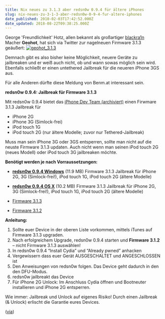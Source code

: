 ```yaml
---
title: Nix neues zu 3.1.3 aber redsn0w 0.9.4 für ältere iPhones
slug: nix-neues-zu-3-1-3-aber-redsn0w-0-9-4-fur-altere-iphones
date_published: 2010-02-03T17:42:52.000Z
date_updated: 2018-08-22T09:38:25.000Z
---
```


George 'Freundlichkeit' Hotz, allen bekannt als großartiger [blackra1n](http://www.blackra1n.com/) Macher **Geohot**, hat sich via Twitter zur nagelneuen Firmware 3.1.3 geäußert:
[![geohot_3.1.3](//picdump.thafaker.de/2010/02/geohot_3.1.3-580x359.png)](http://picdump.thafaker.de/2010/02/geohot_3.1.3.png)

Demnach gibt es also bisher keine Möglichkeit, neuere Geräte zu jailbreaken und er weiß auch nicht, ob und wann sowas möglich sein wird. Ebenfalls schließt er einen untethered Jailbreak für die neueren iPhone 3GS aus.

Für alle Anderen dürfte diese Meldung von Benm.at interessant sein.

**redsn0w 0.9.4: Jailbreak für Firmware 3.1.3**

Mit redsn0w 0.9.4 bietet das [iPhone Dev Team (archiviert)](http://web.archive.org/web/20100207205129/http://blog.iphone-dev.org:80/) einen Firwmare 3.1.3 Jailbreak für

- iPhone 2G
- iPhone 3G (Simlock-frei)
- iPod touch 1G
- iPod touch 2G (nur ältere Modelle; zuvor nur Tethered-Jailbreak)

Muss man sein iPhone 3G oder 3GS entsperren, sollte man nicht auf die  neuste Firmware 3.1.3 updaten. Auch nicht wenn man seinen iPod touch 2G  (neues Modell) oder iPod touch 3G jailbreaken möchte.

**Benötigt werden je nach  Vorraussetzungen:**

- [**redsn0w 0.9.4 Windows**](http://tinyurl.com/redsn0w-WINDOWS) (11.9 MB)
Firmware 3.1.3 Jailbreak für iPhone 2G, 3G (Simlock-frei!), iPod touch  1G, iPod touch 2G (ältere Modelle)
- [**redsn0w 0.9.4 OS X**](http://tinyurl.com/redsn0w-MACINTOSH) (10.2 MB)
Firmware 3.1.3 Jailbreak für iPhone 2G, 3G (Simlock-frei!), iPod touch  1G, iPod touch 2G (ältere Modelle)

- [Firmware 3.1.3](http://www.felixbruns.de/iPod/firmware/)
- [Firmware 3.1.2](http://www.felixbruns.de/iPod/firmware/)

**Anleitung:**
1. Sollte euer Device in der oberen Liste vorkommen, mittels iTunes auf  Firmware 3.1.3 upgraden.
2. Nach erfolgreichem Upgrade, redsn0w 0.9.4 starten und **Firmware  3.1.2** – nicht  Firmware 3.1.3 auswählen!
3. In redsn0w 0.9.4 “Install Cydia” und “Already pwned” anhacken
4. Vergewissern dass euer Gerät AUSGESCHALTET und ANGESCHLOSSEN ist
5. Den Anweisungen von redsn0w folgen. Das Device geht dadurch in den  den DFU-Modus.
6. redsn0w jailbreakt das Device
7. Für iPhone 2G Unlock: Im Anschluss Cydia öffnen und Bootneuter  installieren und iPhone 2G entsperren.

Wie immer: Jailbreak und Unlock auf eigenes Risiko! Durch einen  Jailbreak (& Unlock) erlischt die Garantie eures Devices.

([via](http://benm.at))

